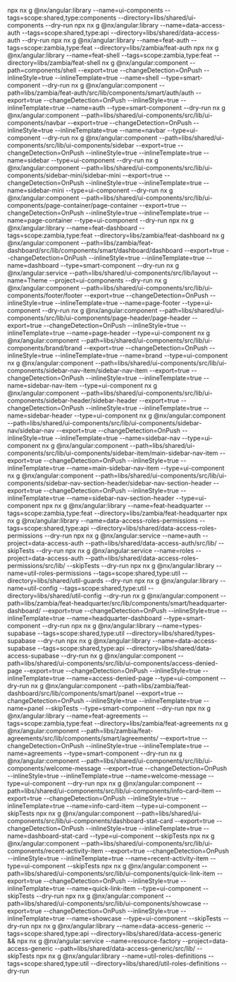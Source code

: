 npx nx g @nx/angular:library --name=ui-components --tags=scope:shared,type:components --directory=libs/shared/ui-components --dry-run
npx nx g @nx/angular:library --name=data-access-auth --tags=scope:shared,type:api --directory=libs/shared/data-access-auth --dry-run
npx nx g @nx/angular:library --name=feat-auth --tags=scope:zambia,type:feat --directory=libs/zambia/feat-auth
npx nx g @nx/angular:library --name=feat-shell --tags=scope:zambia,type:feat --directory=libs/zambia/feat-shell
nx g @nx/angular:component --path=components/shell --export=true --changeDetection=OnPush --inlineStyle=true --inlineTemplate=true --name=shell --type=smart-component --dry-run
nx g @nx/angular:component --path=libs/zambia/feat-auth/src/lib/components/smart/auth/auth --export=true --changeDetection=OnPush --inlineStyle=true --inlineTemplate=true --name=auth --type=smart-component --dry-run
nx g @nx/angular:component --path=libs/shared/ui-components/src/lib/ui-components/navbar --export=true --changeDetection=OnPush --inlineStyle=true --inlineTemplate=true --name=navbar --type=ui-component --dry-run
nx g @nx/angular:component --path=libs/shared/ui-components/src/lib/ui-components/sidebar --export=true --changeDetection=OnPush --inlineStyle=true --inlineTemplate=true --name=sidebar --type=ui-component --dry-run
nx g @nx/angular:component --path=libs/shared/ui-components/src/lib/ui-components/sidebar-mini/sidebar-mini --export=true --changeDetection=OnPush --inlineStyle=true --inlineTemplate=true --name=sidebar-mini --type=ui-component --dry-run
nx g @nx/angular:component --path=libs/shared/ui-components/src/lib/ui-components/page-container/page-container --export=true --changeDetection=OnPush --inlineStyle=true --inlineTemplate=true --name=page-container --type=ui-component --dry-run
npx nx g @nx/angular:library --name=feat-dashboard --tags=scope:zambia,type:feat --directory=libs/zambia/feat-dashboard
nx g @nx/angular:component --path=libs/zambia/feat-dashboard/src/lib/components/smart/dashboard/dashboard --export=true --changeDetection=OnPush --inlineStyle=true --inlineTemplate=true --name=dashboard --type=smart-component --dry-run
nx g @nx/angular:service --path=libs/shared/ui-components/src/lib/layout --name=Theme --project=ui-components --dry-run
nx g @nx/angular:component --path=libs/shared/ui-components/src/lib/ui-components/footer/footer --export=true --changeDetection=OnPush --inlineStyle=true --inlineTemplate=true --name=page-footer --type=ui-component --dry-run
nx g @nx/angular:component --path=libs/shared/ui-components/src/lib/ui-components/page-header/page-header --export=true --changeDetection=OnPush --inlineStyle=true --inlineTemplate=true --name=page-header --type=ui-component
nx g @nx/angular:component --path=libs/shared/ui-components/src/lib/ui-components/brand/brand --export=true --changeDetection=OnPush --inlineStyle=true --inlineTemplate=true --name=brand --type=ui-component
nx g @nx/angular:component --path=libs/shared/ui-components/src/lib/ui-components/sidebar-nav-item/sidebar-nav-item --export=true --changeDetection=OnPush --inlineStyle=true --inlineTemplate=true --name=sidebar-nav-item --type=ui-component
nx g @nx/angular:component --path=libs/shared/ui-components/src/lib/ui-components/sidebar-header/sidebar-header --export=true --changeDetection=OnPush --inlineStyle=true --inlineTemplate=true --name=sidebar-header --type=ui-component
nx g @nx/angular:component --path=libs/shared/ui-components/src/lib/ui-components/sidebar-nav/sidebar-nav --export=true --changeDetection=OnPush --inlineStyle=true --inlineTemplate=true --name=sidebar-nav --type=ui-component
nx g @nx/angular:component --path=libs/shared/ui-components/src/lib/ui-components/sidebar-item/main-sidebar-nav-item --export=true --changeDetection=OnPush --inlineStyle=true --inlineTemplate=true --name=main-sidebar-nav-item --type=ui-component
nx g @nx/angular:component --path=libs/shared/ui-components/src/lib/ui-components/sidebar-nav-section-header/sidebar-nav-section-header --export=true --changeDetection=OnPush --inlineStyle=true --inlineTemplate=true --name=sidebar-nav-section-header --type=ui-component
npx nx g @nx/angular:library --name=feat-headquarter --tags=scope:zambia,type:feat --directory=libs/zambia/feat-headquarter
npx nx g @nx/angular:library --name=data-access-roles-permissions --tags=scope:shared,type:api --directory=libs/shared/data-access-roles-permissions --dry-run
npx nx g @nx/angular:service --name=auth --project=data-access-auth --path=libs/shared/data-access-auth/src/lib/ --skipTests --dry-run
npx nx g @nx/angular:service --name=roles --project=data-access-auth --path=libs/shared/data-access-roles-permissions/src/lib/ --skipTests --dry-run
npx nx g @nx/angular:library --name=util-roles-permissions --tags=scope:shared,type:util --directory=libs/shared/util-guards --dry-run
npx nx g @nx/angular:library --name=util-config --tags=scope:shared,type:util --directory=libs/shared/util-config --dry-run
nx g @nx/angular:component --path=libs/zambia/feat-headquarter/src/lib/components/smart/headquarter-dashboard/ --export=true --changeDetection=OnPush --inlineStyle=true --inlineTemplate=true --name=headquarter-dashboard --type=smart-component --dry-run
npx nx g @nx/angular:library --name=types-supabase --tags=scope:shared,type:util --directory=libs/shared/types-supabase --dry-run
npx nx g @nx/angular:library --name=data-access-supabase --tags=scope:shared,type:api --directory=libs/shared/data-access-supabase --dry-run
nx g @nx/angular:component --path=libs/shared/ui-components/src/lib/ui-components/access-denied-page --export=true --changeDetection=OnPush --inlineStyle=true --inlineTemplate=true --name=access-denied-page --type=ui-component --dry-run
nx g @nx/angular:component --path=libs/zambia/feat-dashboard/src/lib/components/smart/panel --export=true --changeDetection=OnPush --inlineStyle=true --inlineTemplate=true --name=panel --skipTests --type=smart-component --dry-run
npx nx g @nx/angular:library --name=feat-agreements --tags=scope:zambia,type:feat --directory=libs/zambia/feat-agreements
nx g @nx/angular:component --path=libs/zambia/feat-agreements/src/lib/components/smart/agreements/ --export=true --changeDetection=OnPush --inlineStyle=true --inlineTemplate=true --name=agreements --type=smart-component --dry-run
nx g @nx/angular:component --path=libs/shared/ui-components/src/lib/ui-components/welcome-message --export=true --changeDetection=OnPush --inlineStyle=true --inlineTemplate=true --name=welcome-message --type=ui-component --dry-run
npx nx g @nx/angular:component --path=libs/shared/ui-components/src/lib/ui-components/info-card-item --export=true --changeDetection=OnPush --inlineStyle=true --inlineTemplate=true --name=info-card-item --type=ui-component --skipTests
npx nx g @nx/angular:component --path=libs/shared/ui-components/src/lib/ui-components/dashboard-stat-card --export=true --changeDetection=OnPush --inlineStyle=true --inlineTemplate=true --name=dashboard-stat-card --type=ui-component --skipTests
npx nx g @nx/angular:component --path=libs/shared/ui-components/src/lib/ui-components/recent-activity-item --export=true --changeDetection=OnPush --inlineStyle=true --inlineTemplate=true --name=recent-activity-item --type=ui-component --skipTests
npx nx g @nx/angular:component --path=libs/shared/ui-components/src/lib/ui-components/quick-link-item --export=true --changeDetection=OnPush --inlineStyle=true --inlineTemplate=true --name=quick-link-item --type=ui-component --skipTests --dry-run
npx nx g @nx/angular:component --path=libs/shared/ui-components/src/lib/ui-components/showcase --export=true --changeDetection=OnPush --inlineStyle=true --inlineTemplate=true --name=showcase --type=ui-component --skipTests --dry-run
npx nx g @nx/angular:library --name=data-access-generic --tags=scope:shared,type:api --directory=libs/shared/data-access-generic &&
npx nx g @nx/angular:service --name=resource-factory --project=data-access-generic --path=libs/shared/data-access-generic/src/lib/ --skipTests
npx nx g @nx/angular:library --name=util-roles-definitions --tags=scope:shared,type:util --directory=libs/shared/util-roles-definitions --dry-run
